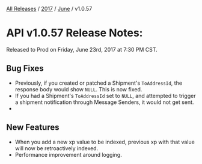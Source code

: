 [All Releases](../../README.md) / [2017](../README.md) / [June](README.md) / v1.0.57
# API v1.0.57 Release Notes:

Released to Prod on Friday, June 23rd, 2017 at 7:30 PM CST.

## Bug Fixes

- Previously, if you created or patched a Shipment's `ToAddressId`, the response body would show `NULL`. This is now fixed.
- If you had a Shipment's `ToAddressId` set to `NULL`, and attempted to trigger a shipment notification through Message Senders, it would not get sent.
- 

## New Features

- When you add a new xp value to be indexed, previous xp with that value will now be retroactively indexed.
- Performance improvement around logging.

